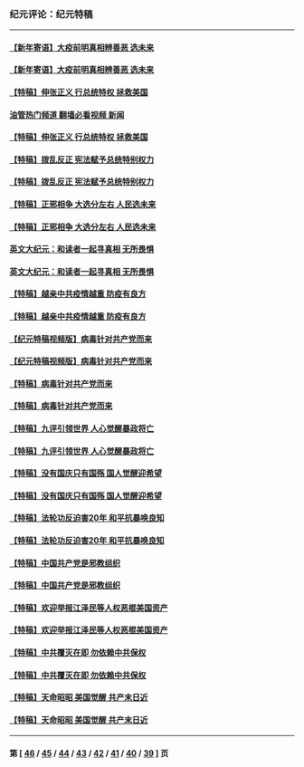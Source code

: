 ### 纪元评论：纪元特稿
---
#### [【新年寄语】大疫前明真相辨善恶 选未来](../../pages/nsc424/n12660855.md?07090330) 
#### [【新年寄语】大疫前明真相辨善恶 选未来](../../pages/nsc424/n12660855.md?07090330) 
#### [【特稿】伸张正义 行总统特权 拯救美国](../../pages/nsc424/n12616806.md?07090330) 
#### [油管热门频道 翻墙必看视频 新闻](ok?07090330)
#### [【特稿】伸张正义 行总统特权 拯救美国](../../pages/nsc424/n12616806.md?07090330) 
#### [【特稿】拨乱反正 宪法赋予总统特别权力](../../pages/nsc424/n12598306.md?07090330) 
#### [【特稿】拨乱反正 宪法赋予总统特别权力](../../pages/nsc424/n12598306.md?07090330) 
#### [【特稿】正邪相争 大选分左右 人民选未来](../../pages/nsc424/n12545208.md?07090330) 
#### [【特稿】正邪相争 大选分左右 人民选未来](../../pages/nsc424/n12545208.md?07090330) 
#### [英文大纪元：和读者一起寻真相 无所畏惧](../../pages/nsc424/n12542027.md?07090330) 
#### [英文大纪元：和读者一起寻真相 无所畏惧](../../pages/nsc424/n12542027.md?07090330) 
#### [【特稿】越亲中共疫情越重 防疫有良方](../../pages/nsc424/n12042989.md?07090330) 
#### [【特稿】越亲中共疫情越重 防疫有良方](../../pages/nsc424/n12042989.md?07090330) 
#### [【纪元特稿视频版】病毒针对共产党而来](../../pages/nsc424/n11977328.md?07090330) 
#### [【纪元特稿视频版】病毒针对共产党而来](../../pages/nsc424/n11977328.md?07090330) 
#### [【特稿】病毒针对共产党而来](../../pages/nsc424/n11928818.md?07090330) 
#### [【特稿】病毒针对共产党而来](../../pages/nsc424/n11928818.md?07090330) 
#### [【特稿】九评引领世界 人心觉醒暴政将亡](../../pages/nsc424/n11660496.md?07090330) 
#### [【特稿】九评引领世界 人心觉醒暴政将亡](../../pages/nsc424/n11660496.md?07090330) 
#### [【特稿】没有国庆只有国殇 国人觉醒迎希望](../../pages/nsc424/n11549354.md?07090330) 
#### [【特稿】没有国庆只有国殇 国人觉醒迎希望](../../pages/nsc424/n11549354.md?07090330) 
#### [【特稿】法轮功反迫害20年 和平抗暴唤良知](../../pages/nsc424/n11389135.md?07090330) 
#### [【特稿】法轮功反迫害20年 和平抗暴唤良知](../../pages/nsc424/n11389135.md?07090330) 
#### [【特稿】中国共产党是邪教组织](../../pages/nsc424/n11355551.md?07090330) 
#### [【特稿】中国共产党是邪教组织](../../pages/nsc424/n11355551.md?07090330) 
#### [【特稿】欢迎举报江泽民等人权恶棍美国资产](../../pages/nsc424/n11303040.md?07090330) 
#### [【特稿】欢迎举报江泽民等人权恶棍美国资产](../../pages/nsc424/n11303040.md?07090330) 
#### [【特稿】中共覆灭在即 勿依赖中共保权](../../pages/nsc424/n11278510.md?07090330) 
#### [【特稿】中共覆灭在即 勿依赖中共保权](../../pages/nsc424/n11278510.md?07090330) 
#### [【特稿】天命昭昭 美国觉醒 共产末日近](../../pages/nsc424/n11150259.md?07090330) 
#### [【特稿】天命昭昭 美国觉醒 共产末日近](../../pages/nsc424/n11150259.md?07090330) 

---
#### 第 [ [46](./46.md?07090330) / [45](./45.md?07090330) / [44](./44.md?07090330) / [43](./43.md?07090330) / [42](./42.md?07090330) / [41](./41.md?07090330) / [40](./40.md?07090330) / [39](./39.md?07090330) ] 页
